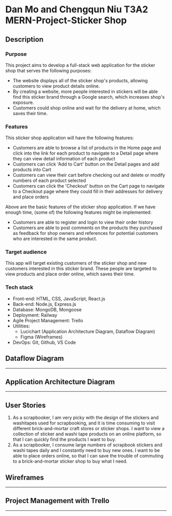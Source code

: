 # Dan Mo and Chengqun Niu T3A2 MERN-Project-Sticker Shop

## Description

### Purpose

This project aims to develop a full-stack web application for the sticker shop that serves the following purposes:

* The website displays all of the sticker shop's products, allowing customers to view product details online.
* By creating a website, more people interested in stickers will be able find this sticker brand through a Google search, which increases shop's exposure.
* Customers could shop online and wait for the delivery at home, which saves their time.
  
### Features

This sticker shop application will have the following features:

* Customers are able to browse a list of products in the Home page and click into the link for each product to navigate to a Detail page where they can view detail information of each product 
* Customers can click 'Add to Cart' button on the Detail pages and add products into Cart
* Customers can view their cart before checking out and delete or modify numbers of each product selected
* Customers can click the 'Checkout' button on the Cart page to navigate to a Checkout page where they could fill in their addresses for delivery and place orders

Above are the basic features of the sticker shop application. If we have enough time, (some of) the following features might be implemented:

* Customers are able to register and login to view their order history
* Customers are able to post comments on the products they purchased as feedback for shop owners and references for potential customers who are interested in the same product. 

### Target audience

This app will target existing customers of the sticker shop and new customers interested in this sticker brand. These people are targeted to view products and place order online, which saves their time.

### Tech stack

* Front-end: HTML, CSS, JavaScript, React.js
* Back-end: Node.js, Express.js
* Database: MongoDB, Mongoose
* Deployment: Railway
* Agile Project Management: Trello
* Utilities: 
    * Lucichart (Application Architecture Diagram, Dataflow Diagram) 
    * Figma (Wireframes)
* DevOps: Git, Github, VS Code

## Dataflow Diagram

---

## Application Architecture Diagram

---

## User Stories

1. As a scrapbooker, I am very picky with the design of the stickers and washitapes used for scrapbooking, and it is time consuming to visit different brick-and-mortar craft stores or sticker shops. I want to view a collection of sticker and washi tape products on an online platform, so that I can quickly find the products I want to buy.
2. As a scrapbooker, I consume large numbers of scrapbook stickers and washi tapes daily and I constantly need to buy new ones. I want to be able to place orders online, so that I can save the trouble of commuting to a brick-and-mortar sticker shop to buy what I need. 

## Wireframes

---

## Project Management with Trello

---
